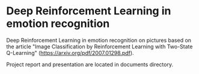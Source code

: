 # Deep Reinforcement Learning in emotion recognition
Deep Reinforcement Learning in emotion recognition on pictures based on the article "Image Classification by Reinforcement Learning with Two-State Q-Learning" (https://arxiv.org/pdf/2007.01298.pdf).

Project report and presentation are located in documents directory.

